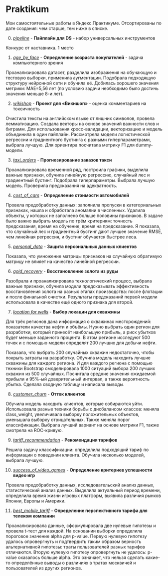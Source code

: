 # Praktikum
Мои самостоятельные работы в Яндекс.Практикуме. Отсортированы по дате создания: чем старше, тем ниже в списке.

0. [*pipeline*](https://github.com/IrinaMartina/Praktikum/tree/main/pipeline) - **Пайплайн для DS** - набор универсальных инструментов

Конкурс от наставника. 1 место

1. [*age_by_face*](https://github.com/IrinaMartina/Praktikum/tree/main/age_by_face) - **Определение возраста покупателей** - задача компьютерного зрения

Проанализировала датасет, разделила изображения на обучающую и тестовую выборки, применила аугментации. Подобрала подходящую структуру нейронной сети и обучила её. Добилась хорошего значения метрики: MAE=5,56 лет (по условию задачи необходимо было достичь значения меньше 8-и лет).

2. [*wikishop*](https://github.com/IrinaMartina/Praktikum/tree/main/wikishop) - **Проект для «Викишоп»** - оценка комментариев на токсичность

Очистила тексты на английском языке от лишних символов, провела лемматизацию. Создала векторы на основе значений важности слов и биграмм. Для использования кросс-валидации, векторизацию и модель объединила в один пайплайн. Рассмотрела модели логистической регрессии и градиентного бустинга с разными гиперпараметрами, выбрала лучшую. Для ориентира посчитала метрику F1 для dummy-модели.

3. [*taxi_orders*](https://github.com/IrinaMartina/Praktikum/tree/main/taxi_orders) - **Прогнозирование заказов такси**

Проанализировала временной ряд, построила графики, выделила важные признаки, обучила линейную регрессию, случайный лес и градиентный бустинг. Подобрала гиперпараметры. Выбрала лучшую модель. Проверила предсказания на адекватность.

4. [*cost_of_cars*](https://github.com/IrinaMartina/Praktikum/tree/main/cost_of_cars) - **Определение стоимости автомобилей**

Провела предобработку данных: заполнила пропуски в категориальных признаках, нашла и обработала аномалии в численных. Удалила объекты, у которых не заполнено больше половины признаков. В задаче было важно выбрать модель по трём критериям: точность предсказания, время на обучение, время на предсказание. Я показала, что случайный лес и градиентный бустинг дают лучшее значение RMSE, чем линейная регрессия, и бустинг обучается быстрее леса.

5. [*personal_data*](https://github.com/IrinaMartina/Praktikum/tree/main/personal_data) - **Защита персональных данных клиентов**

Показала, что умножение матрицы признаков на случайную обратимую матрицу не влияет на качество линейной регрессии.

6. [*gold_recovery*](https://github.com/IrinaMartina/Praktikum/tree/main/gold_recovery) - **Восстановление золота из руды**

Разобрала и проанализировала технологический процесс, выбрала важные признаки, обучила модели предсказывать эффективность восстановления золота на разных этапах производства: после флотации и после финальной очистки. Результаты предсказаний первой модели использовала в качестве ещё одного признака для второй.

7. [*location for wells*](https://github.com/IrinaMartina/Praktikum/tree/main/location%20for%20wells) - **Выбор локации для скважины**

Для трёх регионов дана информация о скважинах месторождений: показатели качества нефти и объёмы. Нужно выбрать один регион для разработки, который принесёт наибольшую прибыль, а риск убытков будет меньше заданного процента. В этом регионе исследуют 500 точек и с помощью модели определят 200 лучших для добычи нефти.

Показала, что выбрать 200 случайных скважин недостаточно, чтобы покрыть затраты на разработку. Обучила модель находить лучшие скважины для каждого региона. И для каждого региона с помощью техники Bootstrap смоделировала 1000 ситуаций выбора 200 лучших скважин из 500 случайных. Посчитала средние значения ожидаемой прибыли и 95%-ый доверительный интервал, а также вероятность убытка. Сделала сводную таблицу и написала выводы.

8. [*customer_churn*](https://github.com/IrinaMartina/Praktikum/tree/main/customer_churn) - **Отток клиентов**

Обучила модель находить клиентов, которые собираются уйти. Использовала разные техники борьбы с дисбалансом классов: меняла class_weight, увеличивала выборку положительных объектов, уменьшала выборку отрицательных. Также меняла порог классификации. Выбрала лучший вариант на основе метрики F1, также смотрела на ROC-кривую.

9. [*tariff_recommendation*](https://github.com/IrinaMartina/Praktikum/tree/main/tariff_recommendation) - **Рекомендация тарифов**

Решила задачу классификации: определила подходящий тариф по информации о поведении клиента. Обучила несколько моделей, выбрала лучшую.

10. [*success_of_video_games*](https://github.com/IrinaMartina/Praktikum/tree/main/success_of_video_games) - **Определение критериев успешности видео игр** 

Провела предобработку данных, исследовательский анализ данных, статистический анализ данных. Выделила актуальный период времени, определила время жизни игровых платформ, выявила различия рынков Японии, Европы и Америки.

11. [*best_mobile_tariff*](https://github.com/IrinaMartina/Praktikum/tree/main/best_mobile_tariff) - **Определение перспективного тарифа для телеком компании**

Проанализировала данные, сформулировала две нулевые гипотезы и провела t-тест для каждой. На основании выборки определила пороговое значение alpha для p-value. Первую нулевую гипотезу удалось опровергнуть и подтвердить таким образом верность альтернативной гипотезы: траты пользователей разных тарифов отличаются. Вторую нулевую гипотезу опровергнуть не удалось: p-value оказалось больше alpha. Это означает, что нельзя сделать какие-то определённые выводы о различиях в тратах москвичей и пользователей из других регионов.
